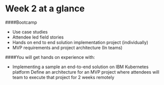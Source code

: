 # Week 2 at a glance

####Bootcamp  

- Use case studies
- Attendee led field stories 
- Hands on end to end solution implementation project (individually)
- MVP requirements and project architecture (In teams)


####You will get hands on experience with:

- Implementing a sample an end-to-end solution on IBM Kubernetes platform
Define an architecture for an MVP project where attendees will team to execute that project  for 2 weeks remotely 
